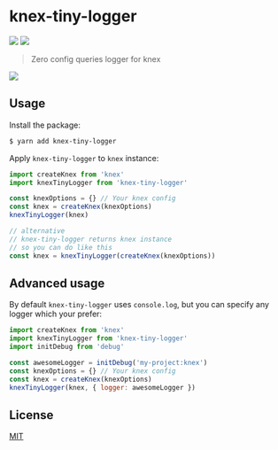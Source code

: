 # knex-tiny-logger

[![](https://img.shields.io/npm/v/knex-tiny-logger.svg?style=flat-square)](https://npmjs.com/package/knex-tiny-logger)
[![](https://img.shields.io/badge/code%20style-standard-brightgreen.svg?style=flat-square)](https://standardjs.com)

> Zero config queries logger for knex

![](https://cloud.githubusercontent.com/assets/4437249/24814454/5215bd9c-1bda-11e7-8574-5f93042395dd.png)

## Usage

Install the package:

```bash
$ yarn add knex-tiny-logger
```

Apply `knex-tiny-logger` to `knex` instance:

```js
import createKnex from 'knex'
import knexTinyLogger from 'knex-tiny-logger'

const knexOptions = {} // Your knex config
const knex = createKnex(knexOptions)
knexTinyLogger(knex)

// alternative
// knex-tiny-logger returns knex instance
// so you can do like this
const knex = knexTinyLogger(createKnex(knexOptions))
```

## Advanced usage

By default `knex-tiny-logger` uses `console.log`, but you can specify any logger which your prefer:
```js
import createKnex from 'knex'
import knexTinyLogger from 'knex-tiny-logger'
import initDebug from 'debug'

const awesomeLogger = initDebug('my-project:knex')
const knexOptions = {} // Your knex config
const knex = createKnex(knexOptions)
knexTinyLogger(knex, { logger: awesomeLogger })
```

## License

[MIT](LICENSE.md)
